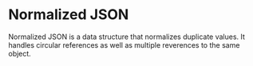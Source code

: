 # Normalized JSON

Normalized JSON is a data structure that normalizes duplicate values. It handles circular references as well as multiple reverences to the same object.
